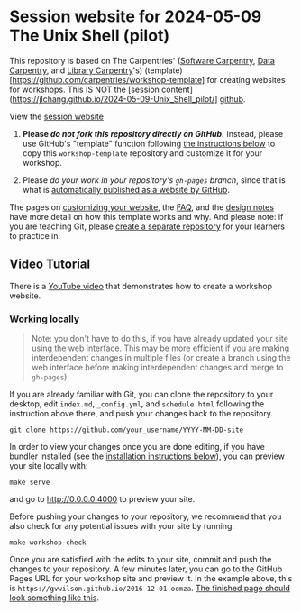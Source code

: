 # Session website for 2024-05-09 The Unix Shell (pilot)

This repository is based on The Carpentries' ([Software Carpentry][swc-site], [Data Carpentry][dc-site], and
[Library Carpentry][lc-site]'s) (template)[https://github.com/carpentries/workshop-template] for creating websites for workshops. This IS NOT the [session content](https://jlchang.github.io/2024-05-09-Unix_Shell_pilot/] [github](https://github.com/jlchang/2024-05-09-Unix_Shell_pilot).

View the [session website](https://broadinstitute.github.io/2024-05-09-Unix_Shell/)


1. **Please _do not fork this repository directly on GitHub._** Instead, please use GitHub's
   "template" function following [the instructions below](#creating-a-repository) to copy this
   `workshop-template` repository and customize it for your workshop.

2. Please *do your work in your repository's `gh-pages` branch*, since that is what is
   [automatically published as a website by GitHub][github-project-pages].

The pages on [customizing your website][customization],
the [FAQ][faq],
and the [design notes][design] have more detail on how this template works and why.
And please note:
if you are teaching Git,
please [create a separate repository](#setting-up-a-separate-repository-for-learners)
for your learners to practice in.

## Video Tutorial

There is a [YouTube video](https://www.youtube.com/watch?v=_Ag1JiZzyUQ) that demonstrates how to
create a workshop website.


### Working locally

> Note: you don't have to do this, if you have already updated your site using the web interface.
> This may be more efficient if you are making interdependent changes in multiple files
> (or create a branch using the web interface before making interdependent changes and merge to `gh-pages`)


If you are already familiar with Git, you can clone the repository to your desktop, edit `index.md`,
`_config.yml`, and `schedule.html` following the instruction above there, and push your changes back to the repository.

```shell
git clone https://github.com/your_username/YYYY-MM-DD-site
```

In order to view your changes once you are done editing, if you have bundler installed (see the
[installation instructions below](#installing-software)), you can preview your site locally with:

```shell
make serve
```
and go to <http://0.0.0.0:4000> to preview your site.

Before pushing your changes to your repository, we recommend that you also check for any potential
issues with your site by running:

```shell
make workshop-check
```

Once you are satisfied with the edits to your site, commit and push the changes to your repository.
A few minutes later, you can go to the GitHub Pages URL for your workshop site and preview it. In the example above, this is `https://gvwilson.github.io/2016-12-01-oomza`. [The finished
page should look something like this](fig/completed-page.png?raw=true).


[customization]: https://carpentries.github.io/workshop-template/customization/index.html
[dc-site]: https://datacarpentry.org
[design]: https://carpentries.github.io/workshop-template/design/index.html
[faq]: https://carpentries.github.io/workshop-template/faq/index.html
[github-project-pages]: https://help.github.com/en/github/working-with-github-pages/creating-a-github-pages-site
[issues]: https://github.com/carpentries/workshop-template/issues
[lesson-example]: https://carpentries.github.io/lesson-example/
[self-organized-workshop-form]: https://amy.carpentries.org/forms/self-organised/
[swc-site]: https://software-carpentry.org
[lc-site]: https://librarycarpentry.org
